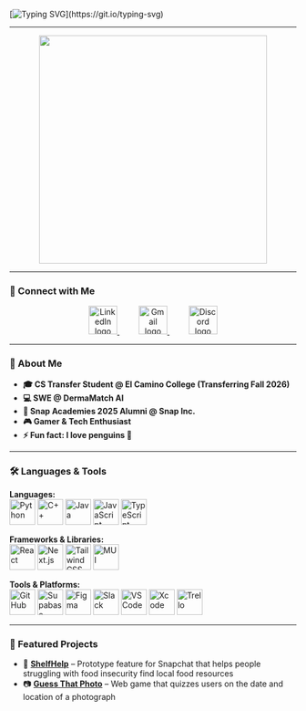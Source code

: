 <!-- Profile README -->

<!-- Animated Typing Header -->
[![Typing SVG](https://readme-typing-svg.demolab.com?font=Fira+Code&size=26&pause=1000&color=00C7FF&center=true&vCenter=true&width=700&lines=Hey+there%2C+I'm+Ricardo+%F0%9F%91%8B;Software+Engineer+%7C+CS+Student;Always+learning+new+tech!)](https://git.io/typing-svg)

---

<div align="center">
  <img height="400" src="https://media.giphy.com/media/eEj9zBa02JsVOPpDvW/giphy.gif" />
</div>

---

### 💬 Connect with Me
<div align="center">
  <a href="https://www.linkedin.com/in/ricardo-escalante-687a2b31a" target="_blank">
    <img src="https://cdn.jsdelivr.net/gh/devicons/devicon/icons/linkedin/linkedin-original.svg" height="50" alt="LinkedIn logo" />
  </a>
  <img width="30" /> <!-- spacer -->
  <a href="mailto:escalante.ricardo06@gmail.com" target="_blank">
    <img src="https://cdn.jsdelivr.net/gh/devicons/devicon/icons/google/google-original.svg" height="50" alt="Gmail logo" />
  </a>
  <img width="30" /> <!-- spacer -->
  <a href="https://discordapp.com/users/dr_penguino" target="_blank">
    <img src="https://cdn.simpleicons.org/discord/5865F2" height="50" alt="Discord logo" />
  </a>
</div>

---

### 🐧 About Me  
- **🎓 CS Transfer Student @ El Camino College (Transferring Fall 2026)**  
- **💻 SWE @ DermaMatch AI**  
- **👻 Snap Academies 2025 Alumni @ Snap Inc.**  
- **🎮 Gamer & Tech Enthusiast**  
- **⚡ Fun fact: I love penguins 🐧**


---

### 🛠️ Languages & Tools  

**Languages:**  
<img src="https://cdn.jsdelivr.net/gh/devicons/devicon/icons/python/python-original.svg" height="45" alt="Python" /> 
<img src="https://cdn.jsdelivr.net/gh/devicons/devicon/icons/cplusplus/cplusplus-original.svg" height="45" alt="C++" /> 
<img src="https://cdn.jsdelivr.net/gh/devicons/devicon/icons/java/java-original.svg" height="45" alt="Java" /> 
<img src="https://cdn.jsdelivr.net/gh/devicons/devicon/icons/javascript/javascript-original.svg" height="45" alt="JavaScript" /> 
<img src="https://cdn.jsdelivr.net/gh/devicons/devicon/icons/typescript/typescript-original.svg" height="45" alt="TypeScript" />  

**Frameworks & Libraries:**  
<img src="https://cdn.jsdelivr.net/gh/devicons/devicon/icons/react/react-original.svg" height="45" alt="React" /> 
<img src="https://cdn.jsdelivr.net/gh/devicons/devicon/icons/nextjs/nextjs-original.svg" height="45" alt="Next.js" /> 
<img src="https://cdn.jsdelivr.net/gh/devicons/devicon/icons/tailwindcss/tailwindcss-original-wordmark.svg" height="45" alt="TailwindCSS" /> 
<img src="https://cdn.simpleicons.org/mui/007FFF" height="45" alt="MUI" />  

**Tools & Platforms:**  
<img src="https://cdn.jsdelivr.net/gh/devicons/devicon/icons/github/github-original.svg" height="45" alt="GitHub" /> 
<img src="https://cdn.simpleicons.org/supabase/3ECF8E" height="45" alt="Supabase" /> 
<img src="https://cdn.jsdelivr.net/gh/devicons/devicon/icons/figma/figma-original.svg" height="45" alt="Figma" /> 
<img src="https://cdn.jsdelivr.net/gh/devicons/devicon/icons/slack/slack-original.svg" height="45" alt="Slack" /> 
<img src="https://cdn.jsdelivr.net/gh/devicons/devicon/icons/vscode/vscode-original.svg" height="45" alt="VS Code" /> 
<img src="https://cdn.jsdelivr.net/gh/devicons/devicon/icons/xcode/xcode-original.svg" height="45" alt="Xcode" /> 
<img src="https://cdn.jsdelivr.net/gh/devicons/devicon/icons/trello/trello-plain.svg" height="45" alt="Trello" />  

---

### 🚀 Featured Projects
- 🍲 **[ShelfHelp](https://gverango.github.io/snapchat-final-showcase/)** – Prototype feature for Snapchat that helps people struggling with food insecurity find local food resources  
- 📷 **[Guess That Photo](https://ricardo-escalante06.github.io/Guess-That-Photo/)** – Web game that quizzes users on the date and location of a photograph  
<!--
- 🤖 **[AI Therapist Research](#)** – Exploring the role of AI in mental health care  
-->

